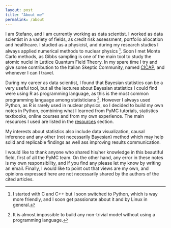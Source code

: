 ```yaml
---
layout: post
title: "About me"
permalink: /about
---
```


I am Stefano, and I am currently working as data scientist.
I worked as data scientist in a variety of fields, as credit risk assessment, portfolio allocation and healthcare.
I studied as a physicist, and during my research studies I always applied numerical methods to nuclear physics [^2].
Soon I met Monte Carlo methods, as Gibbs sampling is one of the main tool to study the atomic nuclei in Lattice Quantum Field Theory.
In my spare time I try and give some contribution to the Italian Skeptic Community, named [CICAP](https://cicap.org), and whenever I can I travel.

During my career as data scientist, I found that Bayesian statistics can be a very useful tool, but all the lectures about Bayesian statistics
I could find were using R as programming language, as this is the most common programming language among statisticians [^1].
However I always used Python, as R is rarely used in nuclear physics, so I decided to build my own notes in Python,
combining what I learned from PyMC tutorials, statistics textbooks, online courses and from my own experience.
The main resources I used are listed in the [resources](/links) section.

My interests about statistics also include data visualization, causal inference and any other (not necessarily Bayesian) method which may help 
solid and replicable findings as well ass improving results communication.

I would like to thank anyone who shared his/her knowledge in this beautiful field, first of all the PyMC team. 
On the other hand, any error in these notes is my own responsibility, and if you find any please let my know by writing an email.
Finally, I would like to point out that views are my own, and opinions expressed here are not necessarily shared by the authors
of the cited articles.

<!---
<img src="/docs/assets/images/pic_1.jpg" width="100%" height="400px" style="opacity: 0.8">
--->

[^1]: It is almost impossible to build any non-trivial model without using a programming language.
[^2]: I started with C and C++ but I soon switched to Python, which is way more friendly, and I soon get passionate about it and by Linux in general.
